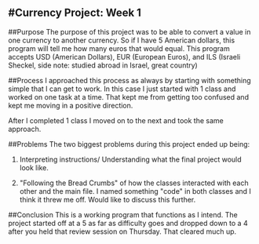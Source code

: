 #Currency Project: Week 1
------------------------------------------------
##Purpose
The purpose of this project was to be able to convert a value in one currency to another currency. So if I have 5 American dollars, this program will tell me how many euros that would equal. This program accepts USD (American Dollars), EUR (European Euros), and ILS
(Israeli Sheckel, side note: studied abroad in Israel, great country)


##Process
I approached this process as always by starting with something simple that I can get to work. In this case I just started with 1 class and worked on one task at a time. That kept me from getting too confused and kept me moving in a positive direction.

After I completed 1 class I moved on to the next and took the same approach.

##Problems
The two biggest problems during this project ended up being:

1. Interpreting instructions/ Understanding what the final project would look like.

2. "Following the Bread Crumbs" of how the classes interacted with each other and the main file. I named something "code" in both classes and I think it threw me off. Would like to discuss this further.

##Conclusion
This is a working program that functions as I intend. The project started off at a 5 as far as difficulty goes and dropped down to a 4 after you held that review session on Thursday. That cleared much up.
